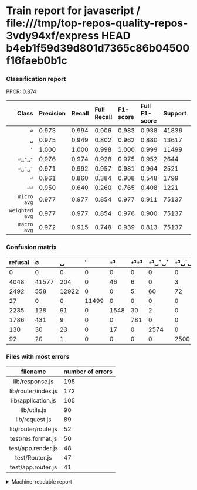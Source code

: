 # Train report for javascript / file:///tmp/top-repos-quality-repos-3vdy94xf/express HEAD b4eb1f59d39d801d7365c86b04500f16faeb0b1c

### Classification report

PPCR: 0.874

| Class | Precision | Recall | Full Recall | F1-score | Full F1-score | Support | Full Support | PPCR |
|------:|:----------|:-------|:------------|:---------|:---------|:--------|:-------------|:-----|
| `∅` | 0.973| 0.994| 0.906| 0.983| 0.938| 41836| 45884| 0.912 |
| `␣` | 0.975| 0.949| 0.802| 0.962| 0.880| 13617| 16109| 0.845 |
| `'` | 1.000| 1.000| 0.998| 1.000| 0.999| 11499| 11526| 0.998 |
| `⏎␣⁺␣⁺` | 0.976| 0.974| 0.928| 0.975| 0.952| 2644| 2774| 0.953 |
| `⏎␣⁻␣⁻` | 0.971| 0.992| 0.957| 0.981| 0.964| 2521| 2613| 0.965 |
| `⏎` | 0.961| 0.860| 0.384| 0.908| 0.548| 1799| 4034| 0.446 |
| `⏎⏎` | 0.950| 0.640| 0.260| 0.765| 0.408| 1221| 3007| 0.406 |
| `micro avg` | 0.977| 0.977| 0.854| 0.977| 0.911| 75137| 85947| 0.874 |
| `weighted avg` | 0.977| 0.977| 0.854| 0.976| 0.900| 75137| 85947| 0.874 |
| `macro avg` | 0.972| 0.915| 0.748| 0.939| 0.813| 75137| 85947| 0.874 |

### Confusion matrix

|refusal|  ∅| ␣| '| ⏎| ⏎⏎| ⏎␣⁺␣⁺| ⏎␣⁻␣⁻| 
|:---|:---|:---|:---|:---|:---|:---|:---|
|0 |0 |0 |0 |0 |0 |0 |0 |
|4048 |41577 |204 |0 |46 |6 |0 |3 |
|2492 |558 |12922 |0 |0 |5 |60 |72 |
|27 |0 |0 |11499 |0 |0 |0 |0 |
|2235 |128 |91 |0 |1548 |30 |2 |0 |
|1786 |431 |9 |0 |0 |781 |0 |0 |
|130 |30 |23 |0 |17 |0 |2574 |0 |
|92 |20 |1 |0 |0 |0 |0 |2500 |

### Files with most errors

| filename | number of errors|
|:----:|:-----|
| lib/response.js | 195 |
| lib/router/index.js | 172 |
| lib/application.js | 105 |
| lib/utils.js | 90 |
| lib/request.js | 89 |
| lib/router/route.js | 52 |
| test/res.format.js | 50 |
| test/app.render.js | 48 |
| test/Router.js | 47 |
| test/app.router.js | 41 |

<details>
    <summary>Machine-readable report</summary>
```json
{
  "cl_report": {"\u0027": {"f1-score": 1.0, "precision": 1.0, "recall": 1.0, "support": 11499}, "macro avg": {"f1-score": 0.9391007534811122, "precision": 0.9723302879439538, "recall": 0.9154403763908062, "support": 75137}, "micro avg": {"f1-score": 0.976895537484861, "precision": 0.976895537484861, "recall": 0.976895537484861, "support": 75137}, "weighted avg": {"f1-score": 0.9761695347023196, "precision": 0.9767602717930172, "recall": 0.976895537484861, "support": 75137}, "\u2205": {"f1-score": 0.9831402222747694, "precision": 0.9726979225154407, "recall": 0.9938091595754852, "support": 41836}, "\u23ce": {"f1-score": 0.9079178885630498, "precision": 0.9608938547486033, "recall": 0.8604780433574208, "support": 1799}, "\u23ce\u23ce": {"f1-score": 0.7645619187469407, "precision": 0.9501216545012166, "recall": 0.6396396396396397, "support": 1221}, "\u23ce\u2423\u207a\u2423\u207a": {"f1-score": 0.9749999999999999, "precision": 0.9764795144157815, "recall": 0.9735249621785174, "support": 2644}, "\u23ce\u2423\u207b\u2423\u207b": {"f1-score": 0.9811616954474097, "precision": 0.970873786407767, "recall": 0.9916699722332408, "support": 2521}, "\u2423": {"f1-score": 0.9619235493356162, "precision": 0.9752452830188679, "recall": 0.9489608577513402, "support": 13617}},
  "cl_report_full": {"\u0027": {"f1-score": 0.998827361563518, "precision": 1.0, "recall": 0.9976574700676731, "support": 11526}, "macro avg": {"f1-score": 0.8127231225022876, "precision": 0.9723302879439538, "recall": 0.7477246818143468, "support": 85947}, "micro avg": {"f1-score": 0.911338183804723, "precision": 0.976895537484861, "recall": 0.8540263185451499, "support": 85947}, "weighted avg": {"f1-score": 0.8998564148014033, "precision": 0.9755594348012534, "recall": 0.8540263185451499, "support": 85947}, "\u2205": {"f1-score": 0.9382362233154308, "precision": 0.9726979225154407, "recall": 0.9061328567692442, "support": 45884}, "\u23ce": {"f1-score": 0.5484499557130204, "precision": 0.9608938547486033, "recall": 0.38373822508676253, "support": 4034}, "\u23ce\u23ce": {"f1-score": 0.40793940976756327, "precision": 0.9501216545012166, "recall": 0.25972730295976054, "support": 3007}, "\u23ce\u2423\u207a\u2423\u207a": {"f1-score": 0.9515711645101663, "precision": 0.9764795144157815, "recall": 0.9279019466474405, "support": 2774}, "\u23ce\u2423\u207b\u2423\u207b": {"f1-score": 0.963762528912876, "precision": 0.970873786407767, "recall": 0.9567546880979717, "support": 2613}, "\u2423": {"f1-score": 0.8802752137334379, "precision": 0.9752452830188679, "recall": 0.8021602830715749, "support": 16109}},
  "ppcr": 0.8742248129661303
}
```
</details>
